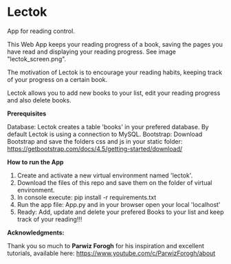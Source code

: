 # Lectok
App for reading control.

This Web App keeps your reading progress of a book, saving the pages you have read and displaying your reading progress. See image "lectok_screen.png".

The motivation of Lectok is to encourage your reading habits, keeping track of your progress on a certain book.

Lectok allows you to add new books to your list, edit your reading progress and also delete books.

**Prerequisites**

Database: Lectok creates a table 'books' in your prefered database. By default Lectok is using a connection to MySQL.
Bootstrap: Download Bootstrap and save the folders css and js in your static folder: https://getbootstrap.com/docs/4.5/getting-started/download/


**How to run the App**

1. Create and activate a new virtual environment named 'lectok'.
2. Download the files of this repo and save them on the folder of virtual environment.
3. In console execute: pip install -r requirements.txt
4. Run the app file: App.py and in your browser open your local 'localhost'
5. Ready: Add, update and delete your prefered Books to your list and keep track of your reading!!!

**Acknowledgments:**

Thank you so much to **Parwiz Forogh** for his inspiration and excellent tutorials, available here: https://www.youtube.com/c/ParwizForogh/about




